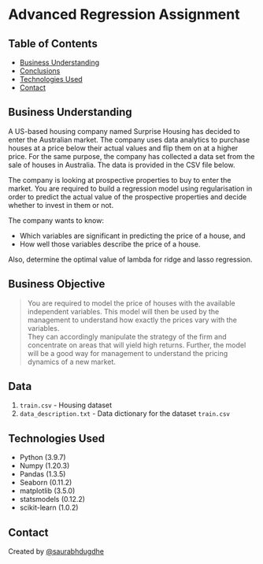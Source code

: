 # Advanced Regression Assignment

## Table of Contents
* [Business Understanding](#business-understanding)
* [Conclusions](#conclusions)
* [Technologies Used](#technologies-used)
* [Contact](#contact)

<!-- You can include any other section that is pertinent to your problem -->

## Business Understanding
A US-based housing company named Surprise Housing has decided to enter the Australian market. The company uses data analytics to purchase houses at a price below their actual values and flip them on at a higher price. For the same purpose, the company has collected a data set from the sale of houses in Australia. The data is provided in the CSV file below. 

The company is looking at prospective properties to buy to enter the market. You are required to build a regression model using regularisation in order to predict the actual value of the prospective properties and decide whether to invest in them or not. 

The company wants to know:
- Which variables are significant in predicting the price of a house, and <br>
- How well those variables describe the price of a house.

Also, determine the optimal value of lambda for ridge and lasso regression.

## Business Objective
> You are required to model the price of houses with the available independent variables. This model will then be used by the management to understand how exactly the prices vary with the variables. <br>
They can accordingly manipulate the strategy of the firm and concentrate on areas that will yield high returns. Further, the model will be a good way for management to understand the pricing dynamics of a new market.

<!-- You don't have to answer all the questions - just the ones relevant to your project. -->

## Data 
1. `train.csv` - Housing dataset
2. `data_description.txt` - Data dictionary for the dataset `train.csv`

<!-- You don't have to answer all the questions - just the ones relevant to your project. -->


## Technologies Used
- Python (3.9.7)
- Numpy (1.20.3)
- Pandas (1.3.5)
- Seaborn (0.11.2)
- matplotlib (3.5.0)
- statsmodels (0.12.2)
- scikit-learn (1.0.2)

<!-- As the libraries versions keep on changing, it is recommended to mention the version of library used in this project -->


## Contact
Created by [@saurabhdugdhe](https://github.com/saurabhdugdhe)


<!-- Optional -->
<!-- ## License -->
<!-- This project is open source and available under the [... License](). -->

<!-- You don't have to include all sections - just the one's relevant to your project -->
